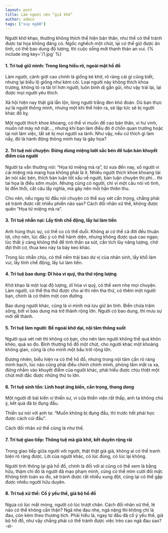 ```yaml
---
layout: post
title: Làm người nên “giả khờ”
author: admin
tags: ["suy ngẫm"]
---
```

Người khờ khạo, thường không thích thể hiện bản thân, như thế có thể tránh được tai họa không đáng có. Ngốc nghếch một chút, lại có thể giữ được ân tình, có thể bao dung độ lượng, thì cuộc sống mới thanh thản an vui.
{% include img key='/1.jpg' %}
#### 1. Trí tuệ giữ mình: Trong lòng hiểu rõ, ngoài mặt hồ đồ

Làm người, cảnh giới cao chính là giống kẻ khờ, rõ ràng cái gì cũng biết, nhưng lại biểu lộ giống như kém cỏi. Loại người này không thích khoa trương, không tỏ ra tài trí hơn người, luôn bình dị gần gũi, như vậy trái lại, lại được mọi người yêu thích.

Xã hội hiện nay thật giả lẫn lộn, lòng người trắng đen khó đoán. Dù bạn thực sự là người thông minh, nhưng một khi thể hiện ra, sẽ lập tức sẽ bị người khác đố kỵ.

Một người thích khoe khoang, có thể vì muốn đề cao bản thân, vì hư vinh, muốn nở mày nở mặt…, nhưng khi bạn làm điều đó ở chốn quan trường hoặc tại nơi làm việc, tất sẽ bị mọi người xa lánh. Như vậy, nếu cứ thích gì làm nấy, đó là hành động thông minh hay là gây họa?

#### 2. Trí tuệ nói chuyện: Đừng dùng miệng lưỡi sắc bén để luận bàn khuyết điểm của người

Người ta vẫn thường nói: “Họa từ miệng mà ra”, từ xưa đến nay, số người vì cái miệng mà mang họa không phải là ít. Nhiều người thích khoe khoang tài ăn nói sắc bén, thích bàn luận tốt xấu về người, bàn luận chuyện thị phi… thì tai họa là điều sớm muộn. Nhưng cũng có người, chỉ vì một câu nói vô tình, bị đồn thổi, cắt câu lấy nghĩa, mà gây nên mối hận thiên thu.

Cho nên, nếu ngay từ đầu nói chuyện có thể suy xét cẩn trọng, chẳng phải sẽ tránh được rất nhiều phiền não sao? Cách đối nhân xử thế, không được quên “Họa từ miệng mà ra”.

#### 3. Trí tuệ nhẫn nại: Lấy tĩnh chế động, lấy lui làm tiến

Anh hùng thực sự, có thể co có thể duỗi. Không ai có thể cả đời đều thuận lợi, cho nên, lúc đắc ý có thể hãnh diện, nhưng không được quá cao ngạo; lúc thất ý càng không thể để tinh thần sa sút, cần tích lũy năng lượng, chờ đợi thời cơ, thua keo này ta bày keo khác.

Trong lúc nhẫn chịu, có thể nếm trải bao dư vị của nhân sinh, lấy khổ làm vui, lấy tĩnh chế động, lấy lui làm tiến.

#### 4. Trí tuệ bao dung: Dĩ hòa vi quý, tha thứ rộng lượng

Khờ khạo là một loại độ lượng, dĩ hòa vi quý, có thể xem nhẹ mọi chuyện. Làm người, có thể tha thứ được cho ai thì nên tha thứ, có thêm một người bạn, chính là có thêm một con đường.

Bao dung người khác, cũng là vì mình mà lưu giữ ân tình. Biển chứa trăm sông, bởi vì bao dung mà trở thành rộng lớn. Người có bao dung, thì mưu sự mới dễ thành.

#### 5. Trí tuệ làm người: Bề ngoài khờ dại, nội tâm thông suốt

Người quá xét nét thì không có bạn, cho nên làm người không thể quá khôn khéo, quá so đo. Bình thường hồ đồ một chút, cho người khác một khoảng không gian, cũng là cho mình một bầu trời rộng lớn.

Đương nhiên, biểu hiện ra có thể hồ đồ, nhưng trong nội tâm cần rõ ràng minh bạch, lúc nào cũng phải điều chỉnh chính mình, phóng tầm mắt ra xa, đừng nhắm vào khuyết điểm của người khác, phải hiểu được chịu thiệt một chút mới đắc được những thứ to lớn.

#### 6. Trí tuệ sinh tồn: Linh hoạt ứng biến, cẩn trọng, thong dong

Một người đi bái kiến vị thiền sư, vì cửa thiền viện rất thấp, anh ta không chú ý, kết quả đã bị đụng đầu.

Thiền sư nói với anh ta: “Muốn không bị đụng đầu, thì trước hết phải học được cách cúi đầu”.

Cách đối nhân xử thế cũng là như thế.

#### 7. Trí tuệ giao tiếp: Thông tuệ mà giả khờ, kết duyên rộng rãi

Trong giao tiếp giữa người với người, thật thật giả giả, không ai có thể tranh biện rõ ràng được. Lời của người khác, có lúc đúng, có lúc lại không.

Người tinh thông lại giả hồ đồ, chính là đối với ai cũng có thể xem là bằng hữu, thậm chí đó là người đã mạo phạm mình, cũng có thể mỉm cười đối mặt. Không tính toán so đo, sẽ tránh được rất nhiều xung đột, cũng lại có thể gặp được nhiều người hữu duyên.

#### 8. Trí tuệ xử thế: Cố ý yếu thế, giả bộ hồ đồ

Ngựa có lúc mất móng, người có lúc trượt chân. Cách đối nhân xử thế, lẽ nào có thể không cẩn thận? Ngã nhẹ đau nhẹ, ngã nặng thì không chỉ là đau, còn kèm theo thương tích. Phải hiểu là, ngay từ đầu đã cố ý yếu thế, giả bộ hồ đồ, như vậy chẳng phải có thể tránh được việc trèo cao ngã đau sao?
-st-
